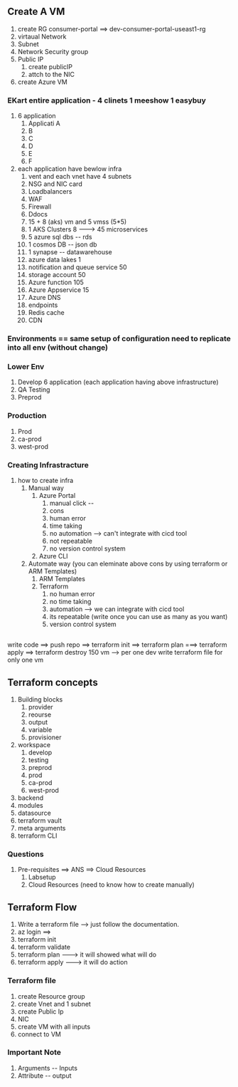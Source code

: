 ## Create A VM
1. create RG consumer-portal   ==> dev-consumer-portal-useast1-rg 
2. virtaual Network
3. Subnet
4. Network Security group
5. Public IP
   1. create publicIP
   2. attch to the NIC 
6. create Azure VM 



### EKart entire application  - 4 clinets 1 meeshow 1 easybuy 
1. 6  application  
    1. Applicati A
    2. B
    3. C
    4. D
    5. E
    6. F
2. each application have bewlow infra
   1. vent and each vnet have 4 subnets 
   2. NSG and NIC card 
   3. Loadbalancers 
   4. WAF 
   5. Firewall 
   6. Ddocs
   7. 15 + 8 (aks) vm and 5 vmss (5*5)
   8. 1 AKS Clusters 8 ---> 45 microservices 
   9. 5 azure sql dbs -- rds 
   10. 1 cosmos DB -- json db
   11. 1 synapse -- datawarehouse 
   12. azure data lakes 1
   13. notification and queue service  50 
   14. storage account 50
   15. Azure function  105 
   16. Azure Appservice  15
   17. Azure DNS
   18. endpoints
   19. Redis cache
   20. CDN 


### Environments == same setup of configuration need to replicate into all env (without change)
### Lower Env
  1. Develop  6 application (each application having above infrastructure)
  2. QA Testing
  3. Preprod
### Production 
  1. Prod     
  2. ca-prod
  3. west-prod


### Creating Infrastracture
1. how to create infra
    1. Manual way
       1. Azure Portal  
          1. manual click --
          2. cons
            1. human error
            2. time taking 
            3. no automation --> can't integrate with cicd tool
            4. not repeatable 
            5. no version control system 
       2. Azure CLI
    2. Automate way (you can eleminate above cons by using terraform or ARM Templates)
       1. ARM Templates
       2. Terraform 
          1. no human error
          2. no time taking 
          3. automation --> we can  integrate with cicd tool
          4. its repeatable (write once you can use as many as you want)
          5. version control system 


## 
write code ==> push repo ==> terraform init ==> terraform plan ===> terraform apply ==> terraform destroy
150 vm --> per one dev
write terraform file for only one vm 

## Terraform concepts
1. Building blocks
   1. provider
   2. reourse
   3. output
   4. variable
   5. provisioner
2. workspace 
   1. develop
   2. testing
   3. preprod
   4. prod
   5. ca-prod
   6. west-prod
3. backend 
4. modules
5. datasource
6. terraform vault 
7. meta arguments 
8. terraform CLI 


### Questions
1. Pre-requisites ==> ANS ==> Cloud Resources 
   1. Labsetup
   2. Cloud Resources (need to know how to create manually)


## Terraform Flow
1. Write a terraform file --> just follow the documentation.
2. az login ==> 
3. terraform init 
4. terraform validate 
5. terraform plan ---> it will showed what will do 
6. terraform apply ---> it will do action 


### Terraform file
1. create Resource group
2. create Vnet and 1 subnet 
3. create Public Ip 
4. NIC 
5. create VM with all inputs 
6. connect to VM 


### Important Note
1. Arguments -- Inputs
2. Attribute  -- output 